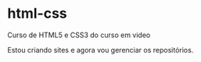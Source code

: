 # html-css
 Curso de HTML5 e CSS3 do curso em video

 Estou criando sites e agora vou gerenciar os repositórios.